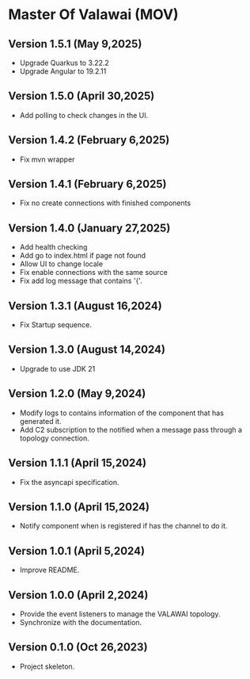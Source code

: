 # Master Of Valawai (MOV)

## Version 1.5.1 (May 9,2025)

 - Upgrade Quarkus to 3.22.2
 - Upgrade Angular to 19.2.11

## Version 1.5.0 (April 30,2025)

 - Add polling to check changes in the UI.
 

## Version 1.4.2 (February 6,2025)

 - Fix mvn wrapper
 
 
## Version 1.4.1 (February 6,2025)

 - Fix no create connections with finished components
 
 
## Version 1.4.0 (January 27,2025)

 - Add health checking
 - Add go to index.html if page not found
 - Allow UI to change locale
 - Fix enable connections with the same source
 - Fix add log message that contains '{'.


## Version 1.3.1 (August 16,2024)

 - Fix Startup sequence.


## Version 1.3.0 (August 14,2024)

 - Upgrade to use JDK 21


## Version 1.2.0 (May 9,2024)

 - Modify logs to contains information of the component that has generated it.
 - Add C2 subscription to the notified when a message pass through
  a topology connection.


## Version 1.1.1 (April 15,2024)

 - Fix the asyncapi specification.


## Version 1.1.0 (April 15,2024)

 - Notify component when is registered if has the channel to do it.
 

## Version 1.0.1 (April 5,2024)

 - Improve README.
 

## Version 1.0.0 (April 2,2024)

 - Provide the event listeners to manage the VALAWAI topology.
 - Synchronize with the documentation.


## Version 0.1.0 (Oct 26,2023)

 - Project skeleton.
